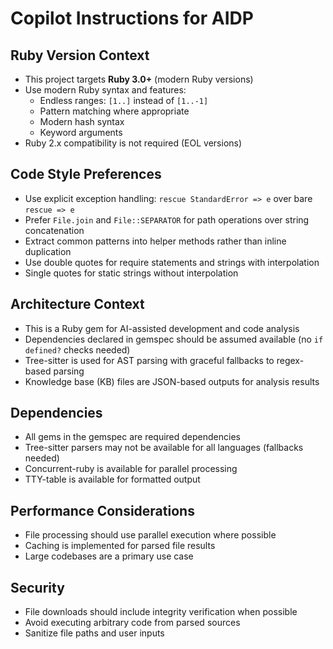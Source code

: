 # Copilot Instructions for AIDP

## Ruby Version Context
- This project targets **Ruby 3.0+** (modern Ruby versions)
- Use modern Ruby syntax and features:
  - Endless ranges: `[1..]` instead of `[1..-1]`
  - Pattern matching where appropriate
  - Modern hash syntax
  - Keyword arguments
- Ruby 2.x compatibility is not required (EOL versions)

## Code Style Preferences
- Use explicit exception handling: `rescue StandardError => e` over bare `rescue => e`
- Prefer `File.join` and `File::SEPARATOR` for path operations over string concatenation
- Extract common patterns into helper methods rather than inline duplication
- Use double quotes for require statements and strings with interpolation
- Single quotes for static strings without interpolation

## Architecture Context
- This is a Ruby gem for AI-assisted development and code analysis
- Dependencies declared in gemspec should be assumed available (no `if defined?` checks needed)
- Tree-sitter is used for AST parsing with graceful fallbacks to regex-based parsing
- Knowledge base (KB) files are JSON-based outputs for analysis results

## Dependencies
- All gems in the gemspec are required dependencies
- Tree-sitter parsers may not be available for all languages (fallbacks needed)
- Concurrent-ruby is available for parallel processing
- TTY-table is available for formatted output

## Performance Considerations
- File processing should use parallel execution where possible
- Caching is implemented for parsed file results
- Large codebases are a primary use case

## Security
- File downloads should include integrity verification when possible
- Avoid executing arbitrary code from parsed sources
- Sanitize file paths and user inputs